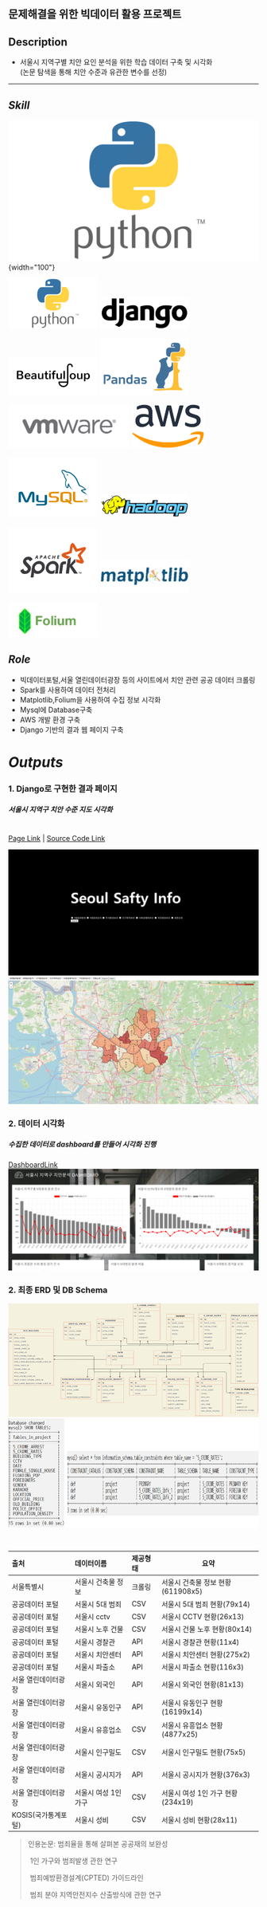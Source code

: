 ## 문제해결을 위한 빅데이터 활용 프로젝트

## Description

- 서울시 지역구별 치안 요인 분석을 위한 학습 데이터 구축 및 시각화
<br>(논문 탐색을 통해 치안 수준과 유관한 변수를 선정)


***
## ***Skill***

![python](Readme.assets/Python-Symbol.png){width="100"}
<div>
<img src="README.assets/Python-Symbol.png" width=180px>
<img src='README.assets/django.png' width=180px>
<br></br>
<img src='README.assets/bs.png' width=180px>
<img src='README.assets/pandas.jpeg' width=180px>
<br></br>
<!-- <br></br> -->
<img src='README.assets/vmware.jpeg' width=245px>
<img src='README.assets/aws.png' width=145px>
<br></br>
<!-- <br></br> -->
<img src='README.assets/mysql.png' width=180px>
<img src='README.assets/hadoop.png' width=180px>
<br></br>
<img src='README.assets/spark.png' width=180px>
<img src='README.assets/matplotlib.png' width=180px>
<br></br>
<img src='README.assets/folium.png' width=180px>
</span>
</div>






## ***Role***

- 빅데이터포털,서울 열린데이터광장 등의 사이트에서 치안 관련 공공 데이터 크롤링
- Spark를 사용하여 데이터 전처리
- Matplotlib,Folium을 사용하여 수집 정보 시각화
- Mysql에 Database구축
- AWS 개발 환경 구축
- Django 기반의 결과 웹 페이지 구축

# ***Outputs***

### **1. Django로 구현한 결과 페이지**                   

##### 서울시 지역구 치안 수준 지도 시각화


​    
[Page Link](http://13.209.117.128:8000) | [Source Code Link](https://github.com/ankiyong/safety_project/tree/master/5.D_jango/data_django)
​    

![main](Readme.assets/seoul.png)
![map](Readme.assets/map.png)




### **2. 데이터 시각화**

  ##### 수집한 데이터로 dashboard를 만들어 시각화 진행

   [DashboardLink](http://13.209.117.128:8000/dash)
![dashboard](Readme.assets/dash.png) 
 
    

### **2. 최종 ERD 및 DB Schema**

![erd](Readme.assets/erd.png)
![schema](Readme.assets/schema.png)







​	

| **출처**            | **데이터이름**       | **제공형태** | **요약**                          |
| :------------------ | :------------------- | :----------- | --------------------------------- |
| 서울특별시          | 서울시 건축물 정보   | 크롤링       | 서울시 건축물 정보 현황(611908x5) |
| 공공데이터 포털     | 서울시 5대 범죄      | CSV          | 서울시 5대 범죄 현황(79x14)       |
| 공공데이터 포털     | 서울시 cctv          | CSV          | 서울시 CCTV 현황(26x13)           |
| 공공데이터 포털     | 서울시 노후 건물     | CSV          | 서울시 건물 노후 현황(80x14)      |
| 공공데이터 포털     | 서울시 경찰관        | API          | 서울시 경찰관 현황(11x4)          |
| 공공데이터 포털     | 서울시  치안센터     | API          | 서울시 치안센터 현황(275x2)       |
| 공공데이터 포털     | 서울시 파출소        | API          | 서울시 파출소 현황(116x3)         |
| 서울 열린데이터광장 | 서울시 외국인        | API          | 서울시 외국인 현황(81x13)         |
| 서울 열린데이터광장 | 서울시 유동인구      | API          | 서울시 유동인구 현황(16199x14)    |
| 서울 열린데이터광장 | 서울시 유흥업소      | CSV          | 서울시 유흥업소 현황(4877x25)     |
| 서울 열린데이터광장 | 서울시 인구밀도      | CSV          | 서울시 인구밀도 현황(75x5)        |
| 서울 열린데이터광장 | 서울시 공시지가      | API          | 서울시 공시지가 현황(376x3)       |
| 서울 열린데이터광장 | 서울시 여성 1인 가구 | CSV          | 서울시 여성 1인 가구 현황(234x19) |
| KOSIS(국가통계포털) | 서울시 성비          | CSV          | 서울시 성비 현황(28x11)           |

> 인용논문: 범죄율을 통해 살펴본 공공재의 보완성
>
> ​				 1인 가구와 범죄발생 관한 연구
>
> ​				 범죄예방환경설계(CPTED) 가이드라인
>
> ​				 범죄 분야 지역안전지수 산출방식에 관한 연구
